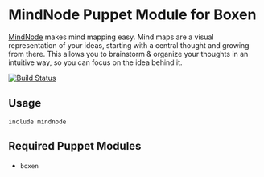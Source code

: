 # MindNode Puppet Module for Boxen

[MindNode](https://mindnode.com) makes mind mapping easy. Mind maps are a visual representation of your ideas, starting with a central thought and growing from there. This allows you to brainstorm & organize your thoughts in an intuitive way, so you can focus on the idea behind it.

[![Build Status](https://travis-ci.org/mpherg/puppet-mindnode?branch=master)](https://travis-ci.org/mpherg/puppet-mindnode)

## Usage

```puppet
include mindnode
```

## Required Puppet Modules

* `boxen`
